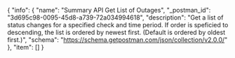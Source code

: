 {
  "info": {
    "name": "Summary API Get List of Outages",
    "_postman_id": "3d695c98-0095-45d8-a739-72a034994618",
    "description": "Get a list of status changes for a specified check and time period. If order is speficied to descending, the list is ordered by newest first. (Default is ordered by oldest first.)",
    "schema": "https://schema.getpostman.com/json/collection/v2.0.0/"
  },
  "item": []
}